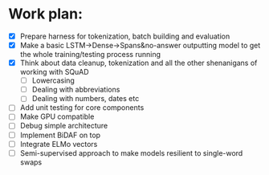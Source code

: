 # Work plan:

- [x] Prepare harness for tokenization, batch building and evaluation
- [x] Make a basic LSTM->Dense->Spans&no-answer outputting model to get the whole training/testing process running
- [x] Think about data cleanup, tokenization and all the other shenanigans of working with SQuAD
  - [ ] Lowercasing
  - [ ] Dealing with abbreviations
  - [ ] Dealing with numbers, dates etc
- [ ] Add unit testing for core components
- [ ] Make GPU compatible
- [ ] Debug simple architecture
- [ ] Implement BiDAF on top
- [ ] Integrate ELMo vectors
- [ ] Semi-supervised approach to make models resilient to single-word swaps
